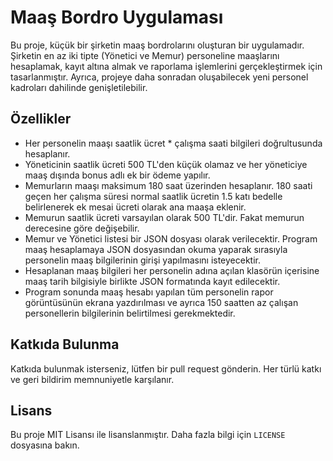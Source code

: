 # Maaş Bordro Uygulaması

Bu proje, küçük bir şirketin maaş bordrolarını oluşturan bir uygulamadır. Şirketin en az iki tipte (Yönetici ve Memur) personeline maaşlarını hesaplamak, kayıt altına almak ve raporlama işlemlerini gerçekleştirmek için tasarlanmıştır. Ayrıca, projeye daha sonradan oluşabilecek yeni personel kadroları dahilinde genişletilebilir.

## Özellikler

- Her personelin maaşı saatlik ücret * çalışma saati bilgileri doğrultusunda hesaplanır.
- Yöneticinin saatlik ücreti 500 TL'den küçük olamaz ve her yöneticiye maaş dışında bonus adlı ek bir ödeme yapılır.
- Memurların maaşı maksimum 180 saat üzerinden hesaplanır. 180 saati geçen her çalışma süresi normal saatlik ücretin 1.5 katı bedelle belirlenerek ek mesai ücreti olarak ana maaşa eklenir.
- Memurun saatlik ücreti varsayılan olarak 500 TL'dir. Fakat memurun derecesine göre değişebilir.
- Memur ve Yönetici listesi bir JSON dosyası olarak verilecektir. Program maaş hesaplamaya JSON dosyasından okuma yaparak sırasıyla personelin maaş bilgilerinin girişi yapılmasını isteyecektir.
- Hesaplanan maaş bilgileri her personelin adına açılan klasörün içerisine maaş tarih bilgisiyle birlikte JSON formatında kayıt edilecektir.
- Program sonunda maaş hesabı yapılan tüm personelin rapor görüntüsünün ekrana yazdırılması ve ayrıca 150 saatten az çalışan personellerin bilgilerinin belirtilmesi gerekmektedir.

## Katkıda Bulunma

Katkıda bulunmak isterseniz, lütfen bir pull request gönderin. Her türlü katkı ve geri bildirim memnuniyetle karşılanır.

## Lisans

Bu proje MIT Lisansı ile lisanslanmıştır. Daha fazla bilgi için `LICENSE` dosyasına bakın.
